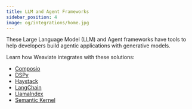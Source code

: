 ```yaml
---
title: LLM and Agent Frameworks
sidebar_position: 4
image: og/integrations/home.jpg
---
```


These Large Language Model (LLM) and Agent frameworks have tools to help developers build agentic applications with generative models.

Learn how Weaviate integrates with these solutions:
* [Composio](/developers/integrations/llm-agent-frameworks/composio/)
* [DSPy](/developers/integrations/llm-agent-frameworks/dspy/)
* [Haystack](/developers/integrations/llm-agent-frameworks/haystack/)
* [LangChain](/developers/integrations/llm-agent-frameworks/langchain/)
* [LlamaIndex](/developers/integrations/llm-agent-frameworks/llamaindex/)
* [Semantic Kernel](/developers/integrations/llm-agent-frameworks/semantic-kernel/)

